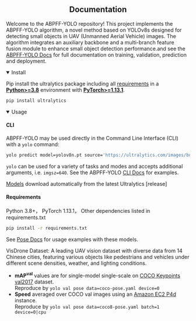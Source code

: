 
## <div align="center">Documentation</div>

Welcome to the ABPFF-YOLO repository! This project implements the ABPFF-YOLO algorithm, a novel method based on YOLOv8s designed for detecting small objects in UAV (Unmanned Aerial Vehicle) images. The algorithm integrates an auxiliary backbone and a multi-branch feature fusion module to enhance small object detection performance.and see the [ABPFF-YOLO Docs](https://docs.ultralytics.com) for full documentation on training, validation, prediction and deployment.

<details open>
<summary>Install</summary>

Pip install the ultralytics package including all [requirements](https://github.com/ultralytics/ultralytics/blob/main/requirements.txt) in a [**Python>=3.8**](https://www.python.org/) environment with [**PyTorch>=1.13.1**](https://pytorch.org/get-started/locally/).

```bash
pip install ultralytics
```

</details>

<details open>
<summary>Usage</summary>

#### CLI

ABPFF-YOLO may be used directly in the Command Line Interface (CLI) with a `yolo` command:

```bash
yolo predict model=yolov8n.pt source='https://ultralytics.com/images/bus.jpg'
```

`yolo` can be used for a variety of tasks and modes and accepts additional arguments, i.e. `imgsz=640`. See the ABPFF-YOLO [CLI Docs](https://docs.ultralytics.com/usage/cli) for examples.



[Models](https://github.com/ultralytics/ultralytics/tree/main/ultralytics/models) download automatically from the latest Ultralytics [release]

#### Requirements
Python 3.8+，
PyTorch 1.13.1，
Other dependencies listed in requirements.txt
```bash
pip install -r requirements.txt
```


See [Pose Docs](https://docs.ultralytics.com/tasks/pose) for usage examples with these models.

VisDrone Dataset: A leading UAV vision dataset with diverse data from 14 Chinese cities, featuring various objects like pedestrians and vehicles under different scene densities, weather, and lighting conditions.

- **mAP<sup>val</sup>** values are for single-model single-scale on [COCO Keypoints val2017](http://cocodataset.org)
  dataset.
  <br>Reproduce by `yolo val pose data=coco-pose.yaml device=0`
- **Speed** averaged over COCO val images using an [Amazon EC2 P4d](https://aws.amazon.com/ec2/instance-types/p4/) instance.
  <br>Reproduce by `yolo val pose data=coco8-pose.yaml batch=1 device=0|cpu`

</details>


